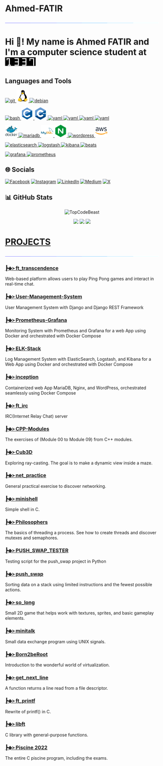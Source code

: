 # Ahmed-FATIR

<img src="https://github.com/AhmedFatir/AhmedFatir/blob/master/images/sin.gif">

<h1 align="left">
  Hi 👋! My name is Ahmed FATIR and I'm a computer science student at
  <a href="https://1337.ma/en/" target="_blank" rel="noreferrer"> <img src="https://github.com/AhmedFatir/AhmedFatir/blob/master/images/1337.png" alt="1337" width="100" height="28"/> </a>

## Languages and Tools
<p align="left"> 
 <a href="https://git-scm.com/" target="_blank" rel="noreferrer"> <img src="https://www.vectorlogo.zone/logos/git-scm/git-scm-icon.svg" alt="git" width="40" height="40"/> </a> 
 <a href="https://www.linux.org/" target="_blank" rel="noreferrer"> <img src="https://raw.githubusercontent.com/devicons/devicon/master/icons/linux/linux-original.svg" alt="linux" width="40" height="40"/> </a> 
 <a href="https://www.debian.org/" target="_blank" rel="noreferrer"> <img src="https://cdn.jsdelivr.net/gh/devicons/devicon@latest/icons/debian/debian-original.svg" alt="debian" width="40" height="40"/> </a> 

 <a href="https://www.gnu.org/software/bash/" target="_blank" rel="noreferrer"> <img src="https://cdn.jsdelivr.net/gh/devicons/devicon@latest/icons/bash/bash-original.svg" alt="bash" width="40" height="40"/> </a> 
 <a href="https://www.cprogramming.com/" target="_blank" rel="noreferrer"> <img src="https://raw.githubusercontent.com/devicons/devicon/master/icons/c/c-original.svg" alt="c" width="40" height="40"/> </a> 
 <a href="https://cplusplus.com/" target="_blank" rel="noreferrer"> <img src="https://raw.githubusercontent.com/devicons/devicon/master/icons/cplusplus/cplusplus-original.svg" alt="cplusplus" width="40" height="40"/> </a> 
 <a href="https://yaml.org/" target="_blank" rel="noreferrer"> <img src="https://cdn.jsdelivr.net/gh/devicons/devicon@latest/icons/yaml/yaml-original.svg" alt="yaml" width="40" height="40"/> </a>
 <a href="https://www.python.org/" target="_blank" rel="noreferrer"> <img src="https://cdn.jsdelivr.net/gh/devicons/devicon@latest/icons/python/python-original.svg" alt="yaml" width="40" height="40"/> </a>
 <a href="https://www.djangoproject.com/" target="_blank" rel="noreferrer"> <img src="https://cdn.jsdelivr.net/gh/devicons/devicon@latest/icons/djangorest/djangorest-original.svg" alt="yaml" width="40" height="40"/> </a>
 <a href="https://www.django-rest-framework.org/" target="_blank" rel="noreferrer"> <img src="https://cdn.jsdelivr.net/gh/devicons/devicon@latest/icons/django/django-plain-wordmark.svg" alt="yaml" width="40" height="40"/> </a>

 <a href="https://www.docker.com/" target="_blank" rel="noreferrer"> <img src="https://raw.githubusercontent.com/devicons/devicon/master/icons/docker/docker-original-wordmark.svg" alt="docker" width="40" height="40"/> </a> 
 <a href="https://mariadb.org/" target="_blank" rel="noreferrer"> <img src="https://www.vectorlogo.zone/logos/mariadb/mariadb-icon.svg" alt="mariadb" width="40" height="40"/> </a>
 <a href="https://www.mysql.com/" target="_blank" rel="noreferrer"> <img src="https://raw.githubusercontent.com/devicons/devicon/master/icons/mysql/mysql-original-wordmark.svg" alt="mysql" width="40" height="40"/> </a> 
 <a href="https://www.nginx.com" target="_blank" rel="noreferrer"> <img src="https://raw.githubusercontent.com/devicons/devicon/master/icons/nginx/nginx-original.svg" alt="nginx" width="40" height="40"/> </a> 
 <a href="https://wordpress.com/" target="_blank" rel="noreferrer"> <img src="https://cdn.jsdelivr.net/gh/devicons/devicon@latest/icons/wordpress/wordpress-plain.svg" alt="wordpress" width="40" height="40"/> </a> 
 <a href="https://aws.amazon.com" target="_blank" rel="noreferrer"> <img src="https://raw.githubusercontent.com/devicons/devicon/master/icons/amazonwebservices/amazonwebservices-original-wordmark.svg" alt="aws" width="40" height="40"/> </a> 

 <a href="https://www.elastic.co" target="_blank" rel="noreferrer"> <img src="https://cdn.jsdelivr.net/gh/devicons/devicon@latest/icons/elasticsearch/elasticsearch-original.svg" alt="elasticsearch" width="40" height="40"/> </a> 
 <a href="https://www.elastic.co/logstash" target="_blank" rel="noreferrer"> <img src="https://cdn.jsdelivr.net/gh/devicons/devicon@latest/icons/logstash/logstash-original.svg" alt="logstash" width="40" height="40"/> </a> 
 <a href="https://www.elastic.co/kibana" target="_blank" rel="noreferrer"> <img src="https://cdn.jsdelivr.net/gh/devicons/devicon@latest/icons/kibana/kibana-original.svg" alt="kibana" width="40" height="40"/> </a> 
 <a href="https://www.elastic.co/beats" target="_blank" rel="noreferrer"> <img src="https://cdn.jsdelivr.net/gh/devicons/devicon@latest/icons/beats/beats-original.svg" alt="beats" width="40" height="40"/> </a> 

 <a href="https://grafana.com/" target="_blank" rel="noreferrer"> <img src="https://cdn.jsdelivr.net/gh/devicons/devicon@latest/icons/grafana/grafana-original.svg" alt="grafana" width="40" height="40"/> </a> 
 <a href="https://prometheus.io/" target="_blank" rel="noreferrer"> <img src="https://cdn.jsdelivr.net/gh/devicons/devicon@latest/icons/prometheus/prometheus-original.svg" alt="prometheus" width="40" height="40"/> </a> 
</p>

###

## 🌐 Socials
[![Facebook](https://img.shields.io/badge/Facebook-%231877F2.svg?logo=Facebook&logoColor=white)](https://facebook.com/ahmed.fatir0/)
[![Instagram](https://img.shields.io/badge/Instagram-%23E4405F.svg?logo=Instagram&logoColor=white)](https://instagram.com/ahmed__fatir/)
[![LinkedIn](https://img.shields.io/badge/LinkedIn-%230077B5.svg?logo=linkedin&logoColor=white)](https://www.linkedin.com/in/ahmed-fatir/)
[![Medium](https://img.shields.io/badge/Medium-12100E?logo=medium&logoColor=white)](https://medium.com/@afatir.ahmedfatir)
[![X](https://img.shields.io/badge/X-black.svg?logo=X&logoColor=white)](https://x.com/AhmedFatir_)

## 📊 GitHub Stats

<p align="center"><img height="180em" src="https://github-profile-summary-cards.vercel.app/api/cards/profile-details?username=AhmedFatir&theme=github_dark" alt="TopCodeBeast" align = "center"/></p>

<div align="center">
    <img src="https://github-readme-stats.vercel.app/api?username=AhmedFatir&theme=vue-dark&hide_border=false&include_all_commits=true&count_private=true" />
    <img src="https://github-readme-stats.vercel.app/api/top-langs/?username=AhmedFatir&theme=vue-dark&hide_border=false&include_all_commits=true&count_private=true&layout=compact" />
    <img src="https://github-readme-streak-stats.herokuapp.com/?user=AhmedFatir&theme=vue-dark&hide_border=false" />
</div>

# [PROJECTS](https://github.com/AhmedFatir?tab=repositories)

<img src="https://github.com/AhmedFatir/AhmedFatir/blob/master/images/sin.gif">

### [┣◈᚛ ft_transcendence](https://github.com/AhmedFatir/ft_transcendence)
Web-based platform allows users to play Ping Pong games and interact in real-time chat.
### [┣◈᚛ User-Management-System](https://github.com/AhmedFatir/user-management-system)
User Management System with Django and Django REST Framework
### [┣◈᚛ Prometheus-Grafana](https://github.com/AhmedFatir/Prometheus-Grafana)
Monitoring System with Prometheus and Grafana for a web App using Docker  and orchestrated with Docker Compose
### [┣◈᚛ ELK-Stack](https://github.com/AhmedFatir/ELK-Stack)
Log Management System with ElasticSearch, Logstash, and Kibana for a Web App using Docker and orchestrated with Docker Compose
### [┣◈᚛ inception](https://github.com/AhmedFatir/inception)
Containerized web App MariaDB, Nginx, and WordPress, orchestrated seamlessly using Docker Compose
### [┣◈᚛ ft_irc](https://github.com/AhmedFatir/ft_irc)
IRC(Internet Relay Chat) server
### [┣◈᚛ CPP-Modules](https://github.com/AhmedFatir/CPP-Modules)
The exercises of (Module 00 to Module 09) from C++ modules.
### [┣◈᚛ Cub3D](https://github.com/AhmedFatir/cub3d)
Exploring ray-casting. The goal is to make a dynamic view inside a maze.
### [┣◈᚛ net_practice](https://github.com/AhmedFatir/net_practice)
General practical exercise to discover networking.
### [┣◈᚛ minishell](https://github.com/AhmedFatir/Minishell)
Simple shell in C.
### [┣◈᚛ Philosophers](https://github.com/AhmedFatir/Philosophers)
The basics of threading a process. See how to create threads and discover mutexes and semaphores.
### [┣◈᚛ PUSH_SWAP_TESTER](https://github.com/AhmedFatir/PUSH_SWAP_TESTER)
Testing script for the push_swap project in Python
### [┣◈᚛ push_swap](https://github.com/AhmedFatir/push_swap)
Sorting data on a stack using limited instructions and the fewest possible actions.
### [┣◈᚛ so_long](https://github.com/AhmedFatir/so_long)
Small 2D game that helps work with textures, sprites, and basic gameplay elements.
### [┣◈᚛ minitalk](https://github.com/AhmedFatir/minitalk)
Small data exchange program using UNIX signals.
### [┣◈᚛ Born2beRoot](https://github.com/AhmedFatir/Born2beRoot)
Introduction to the wonderful world of virtualization.
### [┣◈᚛ get_next_line](https://github.com/AhmedFatir/get_next_line)
A function returns a line read from a file descriptor.
### [┣◈᚛ ft_printf](https://github.com/AhmedFatir/ft_printf)
Rewrite of printf() in C.
### [┣◈᚛ libft](https://github.com/AhmedFatir/libft)
C library with general-purpose functions.
### [┣◈᚛ Piscine 2022](https://github.com/AhmedFatir/piscine)
The entire C piscine program, including the exams.
